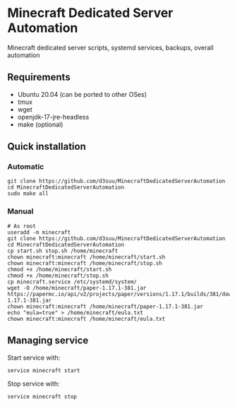 # Minecraft Dedicated Server Automation
Minecraft dedicated server scripts, systemd services, backups, overall automation

## Requirements
 - Ubuntu 20.04 (can be ported to other OSes)
 - tmux
 - wget
 - openjdk-17-jre-headless
 - make (optional)

## Quick installation

### Automatic
```
git clone https://github.com/d3suu/MinecraftDedicatedServerAutomation
cd MinecraftDedicatedServerAutomation
sudo make all
```

### Manual
```
# As root
useradd -m minecraft
git clone https://github.com/d3suu/MinecraftDedicatedServerAutomation
cd MinecraftDedicatedServerAutomation
cp start.sh stop.sh /home/minecraft
chown minecraft:minecraft /home/minecraft/start.sh
chown minecraft:minecraft /home/minecraft/stop.sh
chmod +x /home/minecraft/start.sh
chmod +x /home/minecraft/stop.sh
cp minecraft.service /etc/systemd/system/
wget -O /home/minecraft/paper-1.17.1-381.jar https://papermc.io/api/v2/projects/paper/versions/1.17.1/builds/381/downloads/paper-1.17.1-381.jar
chown minecraft:minecraft /home/minecraft/paper-1.17.1-381.jar
echo "eula=true" > /home/minecraft/eula.txt
chown minecraft:minecraft /home/minecraft/eula.txt
```

## Managing service

Start service with:
```
service minecraft start
```

Stop service with:
```
service minecraft stop
```
